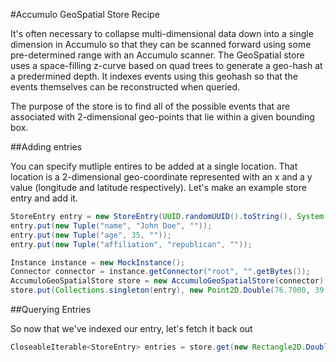 #Accumulo GeoSpatial Store Recipe

It's often necessary to collapse multi-dimensional data down into a single dimension in Accumulo so that they can be scanned forward using some pre-determined range with an Accumulo scanner. The GeoSpatial store uses a space-filling  z-curve based on quad trees to generate a geo-hash at a predermined depth. It indexes events using this geohash so that the events themselves can be reconstructed when queried.

The purpose of the store is to find all of the possible events that are associated with 2-dimensional geo-points that lie within a given bounding box. 

##Adding entries

You can specify mutliple entires to be added at a single location. That location is a 2-dimensional geo-coordinate represented with an x and a y value (longitude and latitude respectively). Let's make an example store entry and add it.

```java
StoreEntry entry = new StoreEntry(UUID.randomUUID().toString(), System.currentTimeMillis());
entry.put(new Tuple("name", "John Doe", ""));
entry.put(new Tuple("age", 35, ""));
entry.put(new Tuple("affiliation", "republican", ""));

Instance instance = new MockInstance();
Connector connector = instance.getConnector("root", "".getBytes());
AccumuloGeoSpatialStore store = new AccumuloGeoSpatialStore(connector);
store.put(Collections.singleton(entry), new Point2D.Double(76.7000, 39.0000));
```

##Querying Entries

So now that we've indexed our entry, let's fetch it back out

```java
CloseableIterable<StoreEntry> entries = store.get(new Rectangle2D.Double(74.0, 37, 5, 9), new Auths());
```

